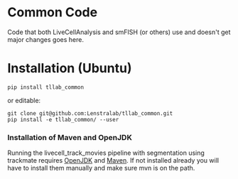 # Common Code
Code that both LiveCellAnalysis and smFISH (or others) use and doesn't get major changes goes here.

# Installation (Ubuntu)

    pip install tllab_common

or editable:

    git clone git@github.com:Lenstralab/tllab_common.git
    pip install -e tllab_common/ --user

### Installation of Maven and OpenJDK
Running the livecell_track_movies pipeline with segmentation using trackmate requires
[OpenJDK](https://en.wikipedia.org/wiki/OpenJDK) and [Maven](https://maven.apache.org/).
If not installed already you will have to install them manually and make sure mvn is on the path.